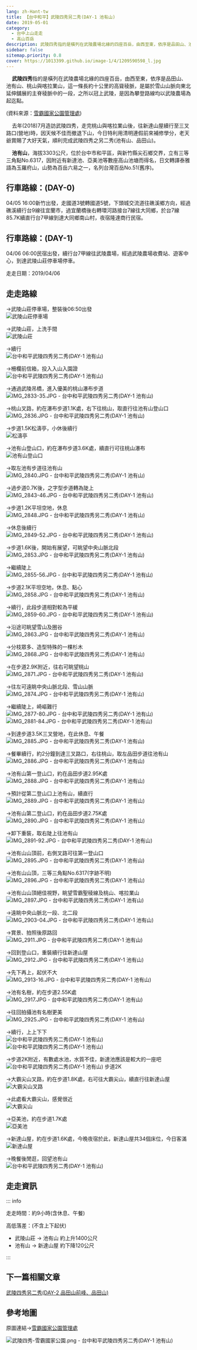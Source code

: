 ```yaml
---
lang: zh-Hant-tw
title: 【台中和平】武陵四秀另二秀(DAY-1 池有山)
date: 2019-05-01
category: 
  - 台中上山走走
  - 高山百岳
description: 武陵四秀指的是橫列在武陵農場北緣的四座百岳，由西至東，依序是品田山、池有山、桃山與喀拉業山，這一條長約十公里的高聳稜脈，是屬於雪山山脈向東北延伸舖展的主脊稜脈中的一段，之所以冠上武陵，是因為攀登路線均以武陵農場為起迄點。
sidebar: false
sitemap.priority: 0.8
cover: https://1013399.github.io/image-1/4/1209590598_l.jpg
---
```


    **武陵四秀**指的是橫列在武陵農場北緣的四座百岳，由西至東，依序是品田山、池有山、桃山與喀拉業山，這一條長約十公里的高聳稜脈，是屬於雪山山脈向東北延伸舖展的主脊稜脈中的一段，之所以冠上武陵，是因為攀登路線均以武陵農場為起迄點。

(資料來源：[雪霸國家公園管理處](https://www.spnp.gov.tw/Site/Hiking/WulingFour))  

<!-- more -->

    去年(2018)7月造訪武陵四秀，走完桃山與喀拉業山後，往新達山屋續行至三叉路口(營地)時，因天候不佳而撤退下山，今日特利用清明連假前來補修學分，老天爺賞賜了大好天氣，順利完成武陵四秀之另二秀(池有山、品田山)。  

    **池有山**，海拔3303公尺，位於台中市和平區，與新竹縣尖石鄉交界，立有三等三角點No.6317，因附近有新達池、亞美池等數座高山池塘而得名，日文轉譯泰雅語為玉羅府山，山勢為百岳六易之一，名列台灣百岳No.51(舊序)。

## 行車路線：(DAY-0)  
04/05 16:00新竹出發，走國道3號轉國道5號，下頭城交流道往礁溪鄉方向，經過礁溪續行台9線往宜蘭市，過宜蘭橋後右轉環河路接台7線往大同鄉，於台7線85.7K續直行台7甲線到達大同鄉南山村，夜宿隆達商行民宿。

## 行車路線：(DAY-1)  
04/06 06:00民宿出發，續行台7甲線往武陵農場，經過武陵農場收費站、遊客中心，到達武陵山莊停車場停車。

走走日期：2019/04/06

## 走走路線
→武陵山莊停車場，整裝後06:50出發  
![武陵山莊停車場](https://1013399.github.io/image-1/4/1209591570_l.jpg)

→武陵山莊，上洗手間  
![武陵山莊](https://1013399.github.io/image-1/4/1209590080_l.jpg)

→續行  
![台中和平武陵四秀另二秀(DAY-1 池有山)](https://1013399.github.io/image-1/4/1209590204_l.jpg)

→柵欄前信箱，投入入山入園證  
![台中和平武陵四秀另二秀(DAY-1 池有山)](https://1013399.github.io/image-1/4/1209591772_l.jpg)

→通過武陵吊橋，進入優美的桃山瀑布步道  
![IMG_2833-35.JPG - 台中和平武陵四秀另二秀(DAY-1 池有山)](https://1013399.github.io/image-1/4/1209590680_l.jpg)

→桃山叉路，約在瀑布步道1.1K處，右下往桃山，取直行往池有山登山口  
![IMG_2836.JPG - 台中和平武陵四秀另二秀(DAY-1 池有山)](https://1013399.github.io/image-1/4/1209590682_l.jpg)

→步道1.5K松濤亭，小休後續行  
![松濤亭](https://1013399.github.io/image-1/4/1209590205_l.jpg)

→池有山登山口，約在瀑布步道3.6K處，續直行可往桃山瀑布  
![池有山登山口](https://1013399.github.io/image-1/4/1209590206_l.jpg)

→取左池有步道往池有山  
![IMG_2840.JPG - 台中和平武陵四秀另二秀(DAY-1 池有山)](https://1013399.github.io/image-1/4/1209590207_l.jpg)

→過步道0.7K後，之字型步道轉為陡上  
![IMG_2843-46.JPG - 台中和平武陵四秀另二秀(DAY-1 池有山)](https://1013399.github.io/image-1/4/1209591376_l.jpg)

→步道1.2K平坦空地，休息  
![IMG_2848.JPG - 台中和平武陵四秀另二秀(DAY-1 池有山)](https://1013399.github.io/image-1/4/1209590209_l.jpg)

→休息後續行  
![IMG_2849-52.JPG - 台中和平武陵四秀另二秀(DAY-1 池有山)](https://1013399.github.io/image-1/4/1209590210_l.jpg)

→步道1.6K後，開始有展望，可眺望中央山脈北段  
![IMG_2853.JPG - 台中和平武陵四秀另二秀(DAY-1 池有山)](https://1013399.github.io/image-1/4/1209591573_l.jpg)

→繼續陡上  
![IMG_2855-56.JPG - 台中和平武陵四秀另二秀(DAY-1 池有山)](https://1013399.github.io/image-1/4/1209590211_l.jpg)

→步道2.1K平坦空地，休息、點心  
![IMG_2858.JPG - 台中和平武陵四秀另二秀(DAY-1 池有山)](https://1013399.github.io/image-1/4/1209590212_l.jpg)

→續行，此段步道相對較為平緩  
![IMG_2859-60.JPG - 台中和平武陵四秀另二秀(DAY-1 池有山)](https://1013399.github.io/image-1/4/1209591377_l.jpg)

→沿途可眺望雪山及圈谷  
![IMG_2863.JPG - 台中和平武陵四秀另二秀(DAY-1 池有山)](https://1013399.github.io/image-1/4/1209591670_l.jpg)

→分枝眾多、造型特殊的一棵杉木  
![IMG_2868.JPG - 台中和平武陵四秀另二秀(DAY-1 池有山)](https://1013399.github.io/image-1/4/1209590085_l.jpg)

→在步道2.9K附近，往右可眺望桃山  
![IMG_2871.JPG - 台中和平武陵四秀另二秀(DAY-1 池有山)](https://1013399.github.io/image-1/4/1209590217_l.jpg)

→往左可遠眺中央山脈北段、雪山山脈  
![IMG_2874.JPG - 台中和平武陵四秀另二秀(DAY-1 池有山)](https://1013399.github.io/image-1/4/1209591579_l.jpg)

→繼續陡上，崎嶇難行  
![IMG_2877-80.JPG - 台中和平武陵四秀另二秀(DAY-1 池有山)](https://1013399.github.io/image-1/4/1209591580_l.jpg)  
![IMG_2881-84.JPG - 台中和平武陵四秀另二秀(DAY-1 池有山)](https://1013399.github.io/image-1/4/1209590873_l.jpg)

→到達步道3.5K三叉營地，在此休息、午餐  
![IMG_2885.JPG - 台中和平武陵四秀另二秀(DAY-1 池有山)](https://1013399.github.io/image-1/4/1209591385_l.jpg)

→餐畢續行，約2分鐘到達三叉路口，右往桃山，取左品田步道往池有山  
![IMG_2886.JPG - 台中和平武陵四秀另二秀(DAY-1 池有山)](https://1013399.github.io/image-1/4/1209591386_l.jpg)

→池有山第一登山口，約在品田步道2.95K處  
![IMG_2888.JPG - 台中和平武陵四秀另二秀(DAY-1 池有山)](https://1013399.github.io/image-1/4/1209591183_l.jpg)

→預計從第二登山口上池有山，續直行  
![IMG_2889.JPG - 台中和平武陵四秀另二秀(DAY-1 池有山)](https://1013399.github.io/image-1/4/1209590596_l.jpg)

→池有山第二登山口，約在品田步道2.75K處  
![IMG_2890.JPG - 台中和平武陵四秀另二秀(DAY-1 池有山)](https://1013399.github.io/image-1/4/1209590093_l.jpg)

→卸下重裝，取右陡上往池有山  
![IMG_2891-92.JPG - 台中和平武陵四秀另二秀(DAY-1 池有山)](https://1013399.github.io/image-1/4/1209590094_l.jpg)

→池有山山頂前，右側叉路可往第一登山口  
![IMG_2895.JPG - 台中和平武陵四秀另二秀(DAY-1 池有山)](https://1013399.github.io/image-1/4/1209590874_l.jpg)

→池有山山頂，三等三角點No.6317(字跡不明)  
![IMG_2896.JPG - 台中和平武陵四秀另二秀(DAY-1 池有山)](https://1013399.github.io/image-1/4/1209590598_l.jpg)

→池有山山頂絕佳視野，眺望雪霸聖稜線及桃山、喀拉業山  
![IMG_2897.JPG - 台中和平武陵四秀另二秀(DAY-1 池有山)](https://1013399.github.io/image-1/4/1209590690_l.jpg)

→遠眺中央山脈北一段、北二段  
![IMG_2903-04.JPG - 台中和平武陵四秀另二秀(DAY-1 池有山)](https://1013399.github.io/image-1/4/1209591674_l.jpg)

→賞景、拍照後原路回  
![IMG_2911.JPG - 台中和平武陵四秀另二秀(DAY-1 池有山)](https://1013399.github.io/image-1/4/1209591280_l.jpg)

→回到登山口，重裝續行往新達山屋  
![IMG_2912.JPG - 台中和平武陵四秀另二秀(DAY-1 池有山)](https://1013399.github.io/image-1/4/1209591966_l.jpg)

→先下再上，起伏不大  
![IMG_2913-16.JPG - 台中和平武陵四秀另二秀(DAY-1 池有山)](https://1013399.github.io/image-1/4/1209590599_l.jpg)

→池有名樹，約在步道2.55K處  
![IMG_2917.JPG - 台中和平武陵四秀另二秀(DAY-1 池有山)](https://1013399.github.io/image-1/4/1209590600_l.jpg)

→往回拍攝池有名樹更美  
![IMG_2925.JPG - 台中和平武陵四秀另二秀(DAY-1 池有山)](https://1013399.github.io/image-1/4/1209590602_l.jpg)

→續行，上上下下  
![台中和平武陵四秀另二秀(DAY-1 池有山)](https://1013399.github.io/image-1/4/1209591582_l.jpg)  
![台中和平武陵四秀另二秀(DAY-1 池有山)](https://1013399.github.io/image-1/4/1209591390_l.jpg)

→步道2K附近，有數處水池，水質不佳，新達池應該是較大的一座吧  
![台中和平武陵四秀另二秀(DAY-1 池有山) 步道2K](https://1013399.github.io/image-1/4/1209591967_l.jpg)

→大霸尖山叉路，約在步道1.8K處，右可往大霸尖山，續直行往新達山屋  
![大霸尖山叉路](https://1013399.github.io/image-1/4/1209591584_l.jpg)

→此處看大霸尖山，感覺很近  
![大霸尖山](https://1013399.github.io/image-1/4/1209592065_l.jpg)

→亞美池，約在步道1.7K處  
![亞美池](https://1013399.github.io/image-1/4/1209592265_l.jpg)

→新達山屋，約在步道1.6K處，今晚夜宿於此，新達山屋共34個床位，今日客滿  
![新達山屋](https://1013399.github.io/image-1/4/1209590987_l.jpg)

→晚餐後閒逛，回望池有山  
![台中和平武陵四秀另二秀(DAY-1 池有山)](https://1013399.github.io/image-1/4/1209592266_l.jpg)

## 走走資訊
::: info

走走時間：約9小時(含休息、午餐)

高低落差：(不含上下起伏)  
- 武陵山莊 → 池有山 約上升1400公尺  
- 池有山 → 新達山屋 約下降120公尺

:::

## 下一篇相關文章
[武陵四秀另二秀(DAY-2 品田山前峰、品田山)](/posts/post-3-2019-05-02.html)

## 參考地圖
原圖連結→[雪霸國家公園管理處](https://www.spnp.gov.tw/Site/Hiking/WulingFour#lg=1&slide=0)  

![武陵四秀-雪霸國家公園.png - 台中和平武陵四秀另二秀(DAY-1 池有山)](https://1013399.github.io/image-1/4/1209592068_l.jpg)